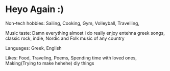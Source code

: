 # Heyo Again :)

Non-tech hobbies: Sailing, Cooking, Gym, Volleyball, Travelling, 

Music taste: Damn everything almost i do really enjoy entehna greek songs, classic rock, indie, Nordic and Folk music of any country

Languages: Greek, English

Likes: Food, Traveling, Poems, Spending time with loved ones, Making(Trying to make hehehe) diy things


